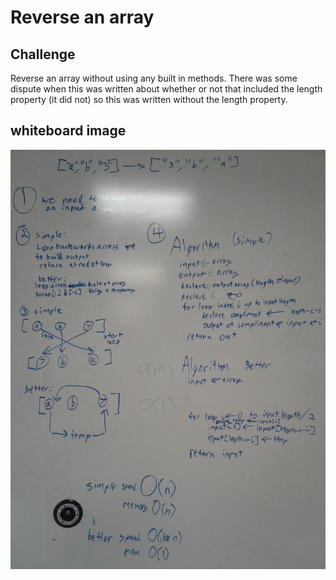 # Reverse an array
## Challenge
Reverse an array without using any built in methods. There was some dispute when this was written about whether or not that included the length property (it did not) so this was written without the length property.

## whiteboard image
![whiteboard-reverse-array](assets/reverse-arra.jpg)
